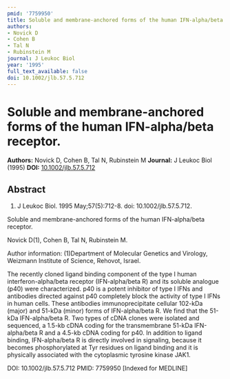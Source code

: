 ```yaml
---
pmid: '7759950'
title: Soluble and membrane-anchored forms of the human IFN-alpha/beta receptor.
authors:
- Novick D
- Cohen B
- Tal N
- Rubinstein M
journal: J Leukoc Biol
year: '1995'
full_text_available: false
doi: 10.1002/jlb.57.5.712
---
```


# Soluble and membrane-anchored forms of the human IFN-alpha/beta receptor.
**Authors:** Novick D, Cohen B, Tal N, Rubinstein M
**Journal:** J Leukoc Biol (1995)
**DOI:** [10.1002/jlb.57.5.712](https://doi.org/10.1002/jlb.57.5.712)

## Abstract

1. J Leukoc Biol. 1995 May;57(5):712-8. doi: 10.1002/jlb.57.5.712.

Soluble and membrane-anchored forms of the human IFN-alpha/beta receptor.

Novick D(1), Cohen B, Tal N, Rubinstein M.

Author information:
(1)Department of Molecular Genetics and Virology, Weizmann Institute of Science, 
Rehovot, Israel.

The recently cloned ligand binding component of the type I human 
interferon-alpha/beta receptor (IFN-alpha/beta R) and its soluble analogue (p40) 
were characterized. p40 is a potent inhibitor of type I IFNs and antibodies 
directed against p40 completely block the activity of type I IFNs in human 
cells. These antibodies immunoprecipitate cellular 102-kDa (major) and 51-kDa 
(minor) forms of IFN-alpha/beta R. We find that the 51-kDa IFN-alpha/beta R. Two 
types of cDNA clones were isolated and sequenced, a 1.5-kb cDNA coding for the 
transmembrane 51-kDa IFN-alpha/beta R and a 4.5-kb cDNA coding for p40. In 
addition to ligand binding, IFN-alpha/beta R is directly involved in signaling, 
because it becomes phosphorylated at Tyr residues on ligand binding and it is 
physically associated with the cytoplasmic tyrosine kinase JAK1.

DOI: 10.1002/jlb.57.5.712
PMID: 7759950 [Indexed for MEDLINE]
